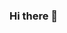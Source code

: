 ### Hi there 👋

<!--
**Mirsalbot/mirsalbot** is a ✨ _special_ ✨ repository because its `README.md` (this file) appears on your GitHub profile.
20211226_105930.jpg
Here are some ideas to get you started:

- 🔭 I’m currently working on ...
- 🌱 I’m currently learning ...
- 👯 I’m looking to collaborate on ...
- 🤔 I’m looking for help with ...
- 💬 Ask me about ...
- 📫 How to reach me: ...
- 😄 Pronouns: ...
- ⚡ Fun fact: ...
-->
